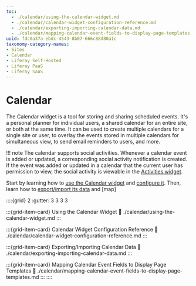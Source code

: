 ```yaml
---
toc:
  - ./calendar/using-the-calendar-widget.md
  - ./calendar/calendar-widget-configuration-reference.md
  - ./calendar/exporting-importing-calendar-data.md
  - ./calendar/mapping-calendar-event-fields-to-display-page-templates.md
uuid: fdc0a37a-ebdc-4543-8b07-666c88d80a1c
taxonomy-category-names:
- Sites
- Calendar
- Liferay Self-Hosted
- Liferay PaaS
- Liferay SaaS
---
```


# Calendar

The Calendar widget is a tool for storing and sharing scheduled events. It's a personal planner for individual users, a shared calendar for an entire site, or both at the same time. It can be used to create multiple calendars for a single site or user, to overlay the events stored in multiple calendars for simultaneous view, to send email reminders to users, and more.

!!! note
    The calendar supports social activities. Whenever a calendar event is added or updated, a corresponding social activity notification is created. If the event was added or updated in a calendar that the current user has permission to view, the social activity is viewable in the [Activities widget](./social-tools/using-the-activities-widget.md).

<!-- I altered the link in LRDOCS-13096 that is in the queue. Once it passes, there will be no user-guide folder. Eric. -->

Start by learning how to [use the Calendar widget](./calendar/using-the-calendar-widget.md) and [configure it](./calendar/calendar-widget-configuration-reference.md). Then, learn how to [export/import its data](./calendar/exporting-importing-calendar-data.md) and [map]

::::{grid} 2
:gutter: 3 3 3 3

:::{grid-item-card}  Using the Calendar Widget
:link: ./calendar/using-the-calendar-widget.md
:::

:::{grid-item-card}  Calendar Widget Configuration Reference
:link: ./calendar/calendar-widget-configuration-reference.md
:::

:::{grid-item-card}  Exporting/Importing Calendar Data
:link: ./calendar/exporting-importing-calendar-data.md
:::

:::{grid-item-card}  Mapping Calendar Event Fields to Display Page Templates
:link: ./calendar/mapping-calendar-event-fields-to-display-page-templates.md
:::
::::